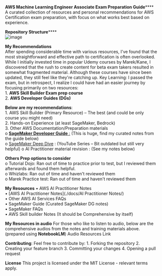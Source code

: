 ****AWS Machine Learning Engineer Associate Exam Preparation Guide******** <br>
A curated collection of resources and personal recommendations for AWS Certification exam preparation, with focus on what works best based on experience.

****Repository Structure********<br>
![image](https://github.com/user-attachments/assets/846438ac-c918-42f9-81b0-09490b9ce753)


****My Recommendations**** <br>
After spending considerable time with various resources, I've found that the most straightforward and effective path to certification is often overlooked. While I initially invested time in popular Udemy courses by Marek/Kane, I discovered that the rush to create content for beta exam takers resulted in somewhat fragmented material. Although these courses have since been updated, they still feel like they're catching up.
Key Learning: I passed the exam, but in retrospect, I realize I could have had an easier journey by focusing primarily on two resources:<br>
    1.	**AWS Skill Builder Exam prep course**<br>
    2.	**AWS Developer Guides (DGs)**<br>
    

**Below are my recommendations**:<br>
    1.	AWS Skill Builder (Primary Resource) – The best (and could be only course you might need)<br>
    2.	Hands-on Experience (at least SageMaker, Bedrock)<br>
    3.	Other AWS Documentation/Preparation materials <br>
        o	[**SageMaker Developer Guide** :](https://docs.aws.amazon.com/sagemaker/latest/dg/sagemaker-dg.pdf) (This is huge, find my curated notes from the guide below)<br>
        o	[SageMaker Deep Dive](https://www.youtube.com/watch?v=uQc8Itd4UTs&list=PLhr1KZpdzukcOr_6j_zmSrvYnLUtgqsZz) :  (YouTube Series – Bit outdated but still very helpful)
        o	AI Practitioner material revision :  (See my notes below)<br>

**Others Prep options to consider** <br>
  o	Tutorial Dojo: Ran out of time to practice prior to test, but I reviewed them afterwards and found them helpful.  <br>
  o	Whizlabs: Ran out of time and haven't reviewed them <br>
  o	Marek Practice test: Ran out of time and haven't reviewed them<br>

******My Resources******
    •	AWS AI Practitioner Notes <br>
    •	[AWS AI Practitioner Notes](./docs/AI Practitioner Notes/)<br>
    •	Other AWS AI Services FAQs <br>
    •	SageMaker Guide (Curated SageMaker DG notes) <br>
    •	SageMaker FAQs <br>
    •	AWS Skill builder Notes (It should be Comprehensive by itself)

******My Resources in audio******
For those who like to listen to audio, below are the comprehensive audios from the notes and training materials above. (prepared using **NotebookLM**)
Audio Resources Link


******Contributing******:
    Feel free to contribute by:
        1.	Forking the repository
        2.	Creating your feature branch
        3.	Committing your changes
        4.	Opening a pull request

******License******
This project is licensed under the MIT License - relevant terms apply.

